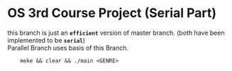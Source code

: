 # OS 3rd Course Project (Serial Part)
this branch is just an __`efficient`__ version of master branch. (both have been implemented to be __`serial`__)
<br>
Parallel Branch uses basis of this Branch.
```property
    meke && clear && ./main <GENRE>
```